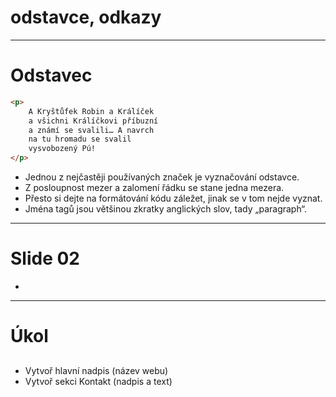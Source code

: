 <!-- .slide: data-state="c-slide-inter" -->

# odstavce, odkazy

---

# Odstavec

```html
<p>
	A Kryštůfek Robin a Králíček
	a všichni Králíčkovi příbuzní
	a známí se svalili… A navrch
	na tu hromadu se svalil
	vysvobozený Pú!
</p>
```
<!-- .element: class="c-text-md stretch" -->

>>>
* Jednou z nejčastěji používaných značek je vyznačování odstavce.
* Z posloupnost mezer a zalomení řádku se stane jedna mezera.
* Přesto si dejte na formátování kódu záležet, jinak se v tom nejde vyznat.
* Jména tagů jsou většinou zkratky anglických slov, tady „paragraph“.



---

# Slide 02

>>>
*

---

<!-- .slide: data-state="c-slide-task" -->

# Úkol

##

>>>
* Vytvoř hlavní nadpis (název webu)
* Vytvoř sekci Kontakt (nadpis a text)